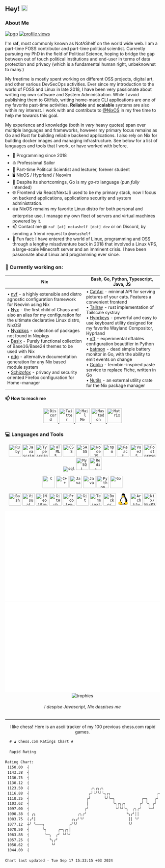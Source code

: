 ## Hey! <img src="../assets/Hi.gif" width="20px" height="20px">

### About Me

<!-- Those don't have to be in-line. Glad to have learned that -->

[![pgp](https://img.shields.io/badge/pgp-0x39A004E33E353746-313131?style=flat&labelColor=545454&color=313131)](https://github.com/notashelf.gpg)
[![profile views](https://komarev.com/ghpvc/?username=notashelf&style=flat&color=313131&label=views)](https://github.com/notashelf)

[@NixOS]: https://github.com/NixOS

I'm **raf**, most commonly known as NotAShelf on the world wide web. I am a
part-time FOSS contributor and part-time political scientist. Currently pursuing
my PhD in the field of Political Science, hoping to bridge the gap between out
of touch political institutions and end-user in terms of data protection and
privacy (which is a fundamental human right, unbeknownst to many.)

My freetime is mostly spent working on different OSS projects, digital art, and
other various DevSecOps activities. Ever since my introduction to the world of
FOSS and Linux in late 2018, I have been very passionate about writing my own
software and System Administration. While I avoid publishing them to GitHub,
writing home-made CLI applications are one of my favorite past-time activities.
**Reliable** and **scalable** systems are also within my interest. I work with
and contribute to [@NixOS] in my free time to help me towards this goal.

My experience and knowledge (both in *very* heavy quotes) span over multiple
languages and frameworks, however my primary focus remains as Go and Rust for
building reliable backend applications. I also rely on Nix for building docker
images and managing infrastructure. See below for a list of languages and tools
that I work, or have worked with before.


<!-- The "overrated" section every bio really needs -->

- 📅 Programming since 2018
- ⛵ Professional Sailor
- 🏫 Part-time Political Scientist and lecturer, forever student
- 🖥️ NixOS / Hyprland / Neovim
- 👨 Despite its shortcomings, Go is my _go-to_ language (pun _fully_ intended)
- 🌐 Frontend via React/NextJS used to be my primary stack, now I focus on
  backend applications, applications security and system administration.
- ❄️a NixOS remains my favorite Linux distro for both personal and enterprise
  use. I manage my own fleet of servers and virtual machines powered by it.
- 📫 Contact me @ `raf [at] notashelf [dot] dev` or on Discord, by sending a
  friend request to `@notashelf`
- 🎲 Fun fact: I have entered the world of Linux, programming and OSS through a
  lengthy misadventure back in 2018 that involved a Linux VPS, a large-scale
  Minecraft server and an imminent crisis. I have been passionate about Linux
  and programming ever since.

### 🔭 Currently working on:

<!-- Projects Section
    the placeholder below is replaced by the rating-chart.yml workflow
    
    XXX: I should probably give it its own workflow...
-->

| **Nix** | **Bash, Go, Python, Typescript, Java, JS** |
| --- | --- |
| • [nvf](https://github.com/notashelf/nvf) - a highly extensible and distro agnostic configuration framework for Neovim using Nix<br>• [Nyx](https://github.com/notashelf/nyx) - the first child of Chaos and also an alias for my configuration for the ultimate declarative Linux distro, NixOS!<br>• [Nyxpkgs](https://github.com/notashelf/nyxexprs) - collection of packages not found in Nixpkgs<br>• [Basix](https://github.com/NotAShelf/Basix) - Purely functional collection of Base16/Base24 themes to be used with Nix<br>• [ndg](https://github.com/feel-co/ndg) - alternative documentation generation for any Nix based module system<br>• [Schizofox](https://github.com/schizofox/schizofox) - privacy and security oriented Firefox configuration for Home-manager | • [CatApi](https://github.com/notashelf/catApi) - minimal API for serving pictures of your cats. Features a convenient frontend<br>• [Tailray](https://github.com/notashelf/Tailray) - rust implementation of Tailscale systray<br>• [Hyprkeys](https://github.com/hyprland-community/Hyprkeys) - powerful and easy to use keyboard utility designed for my favorite Wayland Compositor, Hyprland<br>• [nff](https://github.com/notashelf/nff) - experimental nftables configuration beautifier in Python<br>• [batmon](https://github.com/notashelf/batmon) - dead simple battery monitor in Go, with the ability to emit events on change<br>• [Goblin](https://github.com/notashelf/goblin) - termbin-inspired paste service to replace Fiche, written in Go<br>• [Nutils](https://github.com/notashelf/nutils) - an external utility crate for the Nix package manager |

<!-- End Projects Section -->

#### 📫 How to reach me

<p align="center">
 <a href="https://discord.com/users/419880181101232129">
   <code><img title="Discord" src="../main/.github/assets/icons/discord.svg" width="48" height="48"></code>
 </a>
 <a alt="https://twitter.com/NotAShelf" href="https://twitter.com/NotAShelf">
   <code><img title="Twitter" src="../main/.github/assets/icons/twitter.svg" width="48" height="48"></code>
 </a>
 <a alt="mailto:me@notashelf.dev" href="mailto:me@notashelf.dev">
   <code><img title="Mail Me" src="../main/.github/assets/icons/gmail.svg" width="48" height="48"></code>
 </a>
 <a alt="https://social.notashelf.dev/@raf" href="https://social.notashelf.dev/@raf">
   <code><img title="Mastodon" src="../main/.github/assets/icons/mastodon.svg" width="48" height="48"></code>
 </a>
 <a alt="https://matrix.to/#/@raf:notashelf.dev" href="https://matrix.to/#/@raf:notashelf.dev">
   <code><img title="Matrix" src="../main/.github/assets/icons/matrix.svg" width="48" height="48"></code>
 </a>
</p>

### 💻 Languages and Tools

<p align="center">
  <code><img title="Ruby" height="40" width="40" src="../main/.github/assets/icons/ruby.png"></code>
  <code><img title="Javascript" height="40" width="40" src="../main/.github/assets/icons/Javascript.png"></code>
  <code><img title="Typescript" height="40" width="40" src="../main/.github/assets/icons/typescript.png"></code>
  <code><img title="HTML5" height="40" width="40" src="../main/.github/assets/icons/html5.svg"></code>
  <code><img title="CSS" height="40" width="40" src="../main/.github/assets/icons/css.svg"></code>
  <code><img title="SASS" height="40" width="40" src="../main/.github/assets/icons/sass.svg"></code>
  <code><img title="NodeJS" height="40" width="40" src="../main/.github/assets/icons/nodejs.png"></code>
  <code><img title="npm" height="40" width="40" src="../main/.github/assets/icons/npm.svg"></code>
  <code><img title="React" height="40" width="40" src="../main/.github/assets/icons/react-original-wordmark.svg"></code>
  <code><img title="VueJS" height="40" width="40" src="../main/.github/assets/icons/vuejs-original-wordmark.svg"></code>
  <code><img title="Postgresql" height="40" width="40" src="../main/.github/assets/icons/postgresql.png"></code>
  <code><img title="SQL" height="40" width="40" src="../main/.github/assets/icons/sql.png" alt="sql"></code>
  <code><img title="MySQL" height="40" width="40" src="../main/.github/assets/icons/mysql.svg"></code>
  <code><img title="Redis" height="40" width="40" src="../main/.github/assets/icons/redis.png"></code>
</p>
<p align="center">
  <code><img title="C" height="40" width="40" src="../main/.github/assets/icons/c.svg"></code>
  <code><img title="C++" height="40" width="40"  src="../main/.github/assets/icons/cpp.svg"></code>
  <code><img title="Java" height="40" width="40" src="../main/.github/assets/icons/java.png"></code>
  <code><img title="Java" height="40" width="40" src="../main/.github/assets/icons/kotlin.png"></code>
  <code><img title="Python" height="40" width="40" src="../main/.github/assets/icons/python-original.svg"></code>
  <code><img title="Go" height="40" width="40" src="../main/.github/assets/icons/go.png"></code>
</p>

<p align="center">
  <code><img title="Bash" height="40" width="40" src="../main/.github/assets/icons/bash.png"></code>
  <code><img title="Visual Studio Code" height="40" width="40" src="../main/.github/assets/icons/vscode.png"></code>
  <code><img title="(Neo)Vim" height="40" width="40" src="../main/.github/assets/icons/vim.png" href="https://github.com/notashelf/neovim-flake"></code>
  <code><img title="GitHub" height="40" width="40" src="../main/.github/assets/icons/github.svg"></code>
  <code><img title="Problem Solving" height="40" width="40" src="../main/.github/assets/icons/problemSolving.png"></code>
  <code><img title="Git" height="40" width="40" src="../main/.github/assets/icons/git-original.svg"></code>
  <code><img title="Terminal" height="40" width="40" src="../main/.github/assets/icons/terminal.png"></code>
  <code><img title="Docker" height="40" width="40" src="../main/.github/assets/icons/docker.png"></code>
  <code><img title="Linux" height="40" width="40" src="https://raw.githubusercontent.com/devicons/devicon/master/icons/linux/linux-original.svg"></code>
  <code><img title="Arch btw" height="40" width="40" src="../main/.github/assets/icons/arch.svg" href="https://aur.archlinux.org/account/notashelf"></code>
  <code><img title="Nix/NixOS" height="40" width="40" src="../main/.github/assets/icons/nix-snowflake.svg" href="https://github.com/notashelf/nyx"></code>
</p>

<p align="center">
   <img title="overview" src="https://github.com/NotAShelf/NotAShelf/blob/output/generated/overview.svg">
   <img title="languages" src="https://github.com/NotAShelf/NotAShelf/blob/output/generated/languages.svg">
   <img title="trophies" src="https://github-profile-trophy.vercel.app/?username=NotAShelf&theme=onedark&no-frame=false&row=1&&margin-w=20&no-bg=true">
</p>

<h6 align="center">I despise Javascript, Nix despises me</h6>

---

<p align="center">I like chess! Here is an ascii tracker of my 100 previous chess.com rapid games.</p>

```txt
  # ♟︎ Chess.com Ratings Chart #

  Rapid Rating

Rating Chart:
 1150.00  ┤                                                                        ╭╮
 1143.38  ┤                                                                        │╰╮╭╮          ╭╮  ╭╮╭╮╭╮
 1136.75  ┤                                                                       ╭╯ ╰╯╰╮        ╭╯╰╮╭╯╰╯╰╯│
 1130.12  ┤                                                                      ╭╯     │        │  ││     ╰╮╭
 1123.50  ┤                            ╭╮╭╮╭╮                                   ╭╯      ╰╮      ╭╯  ╰╯      ││
 1116.88  ┤                           ╭╯╰╯╰╯╰╮╭╮                     ╭╮        ╭╯        ╰╮    ╭╯           ╰╯
 1110.25  ┤                          ╭╯      ╰╯╰─╮            ╭─╮   ╭╯╰╮      ╭╯          ╰╮╭╮╭╯
 1103.62  ┤                          │           ╰╮╭╮╭╮      ╭╯ ╰╮ ╭╯  ╰╮    ╭╯            ╰╯╰╯
 1097.00  ┤                         ╭╯            ╰╯╰╯╰╮  ╭╮╭╯   ╰─╯    │   ╭╯
 1090.38  ┤ ╭╮                   ╭╮╭╯                  ╰╮╭╯││           ╰╮  │
 1083.75  ┤╭╯│                ╭╮╭╯╰╯                    ││ ╰╯            ╰╮╭╯
 1077.12  ┼╯ ╰───╮           ╭╯╰╯                       ╰╯                ╰╯
 1070.50  ┤      ╰╮     ╭─╮╭╮│
 1063.88  ┤       ╰─╮  ╭╯ ╰╯╰╯
 1057.25  ┤         ╰╮╭╯
 1050.62  ┤          ╰╯
 1044.00  ┤

Chart last updated - Tue Sep 17 15:33:15 +03 2024
```

